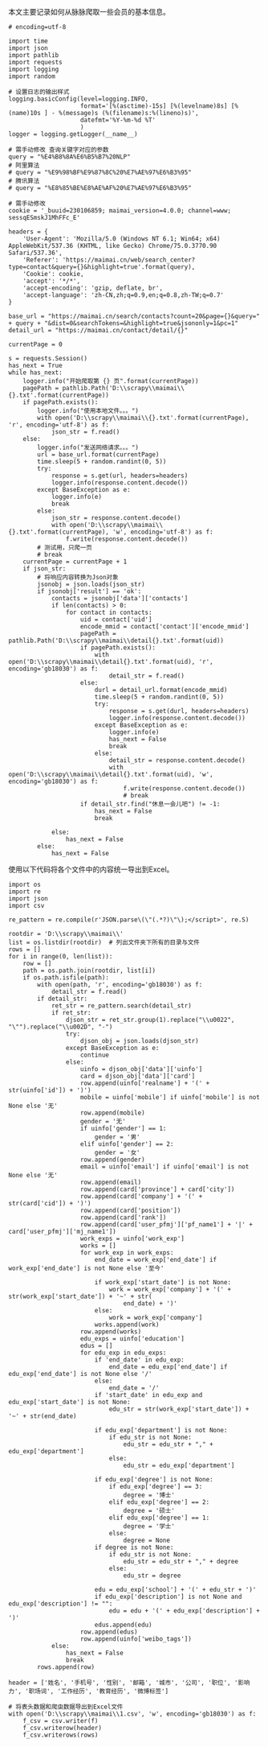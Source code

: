 本文主要记录如何从脉脉爬取一些会员的基本信息。

	# encoding=utf-8
	 
	import time
	import json
	import pathlib
	import requests
	import logging
	import random
	 
	# 设置日志的输出样式
	logging.basicConfig(level=logging.INFO,
	                    format='[%(asctime)-15s] [%(levelname)8s] [%(name)10s ] - %(message)s (%(filename)s:%(lineno)s)',
	                    datefmt='%Y-%m-%d %T'
	                    )
	logger = logging.getLogger(__name__)
	 
	# 需手动修改 查询关键字对应的参数
	query = "%E4%B8%8A%E6%B5%B7%20NLP"
	# 阿里算法
	# query = "%E9%98%BF%E9%87%8C%20%E7%AE%97%E6%B3%95"
	# 腾讯算法
	# query = "%E8%85%BE%E8%AE%AF%20%E7%AE%97%E6%B3%95"
	 
	# 需手动修改
	cookie = '_buuid=230106859; maimai_version=4.0.0; channel=www; sessqESmskJ1MhFFc_E'
	 
	headers = {
	    'User-Agent': 'Mozilla/5.0 (Windows NT 6.1; Win64; x64) AppleWebKit/537.36 (KHTML, like Gecko) Chrome/75.0.3770.90 Safari/537.36',
	    'Referer': 'https://maimai.cn/web/search_center?type=contact&query={}&highlight=true'.format(query),
	    'Cookie': cookie,
	    'accept': '*/*',
	    'accept-encoding': 'gzip, deflate, br',
	    'accept-language': 'zh-CN,zh;q=0.9,en;q=0.8,zh-TW;q=0.7'
	}
	 
	base_url = "https://maimai.cn/search/contacts?count=20&page={}&query=" + query + "&dist=0&searchTokens=&highlight=true&jsononly=1&pc=1"
	detail_url = "https://maimai.cn/contact/detail/{}"
	 
	currentPage = 0
	 
	s = requests.Session()
	has_next = True
	while has_next:
	    logger.info("开始爬取第 {} 页".format(currentPage))
	    pagePath = pathlib.Path('D:\\scrapy\\maimai\\{}.txt'.format(currentPage))
	    if pagePath.exists():
	        logger.info("使用本地文件。。。")
	        with open('D:\\scrapy\\maimai\\{}.txt'.format(currentPage), 'r', encoding='utf-8') as f:
	            json_str = f.read()
	    else:
	        logger.info("发送网络请求。。。")
	        url = base_url.format(currentPage)
	        time.sleep(5 + random.randint(0, 5))
	        try:
	            response = s.get(url, headers=headers)
	            logger.info(response.content.decode())
	        except BaseException as e:
	            logger.info(e)
	            break
	        else:
	            json_str = response.content.decode()
	            with open('D:\\scrapy\\maimai\\{}.txt'.format(currentPage), 'w', encoding='utf-8') as f:
	                f.write(response.content.decode())
	        # 测试用，只爬一页
	        # break
	    currentPage = currentPage + 1
	    if json_str:
	        # 将响应内容转换为Json对象
	        jsonobj = json.loads(json_str)
	        if jsonobj['result'] == 'ok':
	            contacts = jsonobj['data']['contacts']
	            if len(contacts) > 0:
	                for contact in contacts:
	                    uid = contact['uid']
	                    encode_mmid = contact['contact']['encode_mmid']
	                    pagePath = pathlib.Path('D:\\scrapy\\maimai\\detail{}.txt'.format(uid))
	                    if pagePath.exists():
	                        with open('D:\\scrapy\\maimai\\detail{}.txt'.format(uid), 'r', encoding='gb18030') as f:
	                            detail_str = f.read()
	                    else:
	                        durl = detail_url.format(encode_mmid)
	                        time.sleep(5 + random.randint(0, 5))
	                        try:
	                            response = s.get(durl, headers=headers)
	                            logger.info(response.content.decode())
	                        except BaseException as e:
	                            logger.info(e)
	                            has_next = False
	                            break
	                        else:
	                            detail_str = response.content.decode()
	                            with open('D:\\scrapy\\maimai\\detail{}.txt'.format(uid), 'w', encoding='gb18030') as f:
	                                f.write(response.content.decode())
	                                # break
	                    if detail_str.find("休息一会儿吧") != -1:
	                        has_next = False
	                        break
	 
	            else:
	                has_next = False
	        else:
	            has_next = False

使用以下代码将各个文件中的内容统一导出到Excel。

	import os
	import re
	import json
	import csv
	 
	re_pattern = re.compile(r'JSON.parse\(\"(.*?)\"\);</script>', re.S)
	 
	rootdir = 'D:\\scrapy\\maimai\\'
	list = os.listdir(rootdir)  # 列出文件夹下所有的目录与文件
	rows = []
	for i in range(0, len(list)):
	    row = []
	    path = os.path.join(rootdir, list[i])
	    if os.path.isfile(path):
	        with open(path, 'r', encoding='gb18030') as f:
	            detail_str = f.read()
	        if detail_str:
	            ret_str = re_pattern.search(detail_str)
	            if ret_str:
	                djson_str = ret_str.group(1).replace("\\u0022", "\"").replace("\\u002D", "-")
	                try:
	                    djson_obj = json.loads(djson_str)
	                except BaseException as e:
	                    continue
	                else:
	                    uinfo = djson_obj['data']['uinfo']
	                    card = djson_obj['data']['card']
	                    row.append(uinfo['realname'] + '(' + str(uinfo['id']) + ')')
	                    mobile = uinfo['mobile'] if uinfo['mobile'] is not None else '无'
	                    row.append(mobile)
	                    gender = '无'
	                    if uinfo['gender'] == 1:
	                        gender = '男'
	                    elif uinfo['gender'] == 2:
	                        gender = '女'
	                    row.append(gender)
	                    email = uinfo['email'] if uinfo['email'] is not None else '无'
	                    row.append(email)
	                    row.append(card['province'] + card['city'])
	                    row.append(card['company'] + '(' + str(card['cid']) + ')')
	                    row.append(card['position'])
	                    row.append(card['rank'])
	                    row.append(card['user_pfmj']['pf_name1'] + '|' + card['user_pfmj']['mj_name1'])
	                    work_exps = uinfo['work_exp']
	                    works = []
	                    for work_exp in work_exps:
	                        end_date = work_exp['end_date'] if work_exp['end_date'] is not None else '至今'
	 
	                        if work_exp['start_date'] is not None:
	                            work = work_exp['company'] + '(' + str(work_exp['start_date']) + '~' + str(
	                                end_date) + ')'
	                        else:
	                            work = work_exp['company']
	                        works.append(work)
	                    row.append(works)
	                    edu_exps = uinfo['education']
	                    edus = []
	                    for edu_exp in edu_exps:
	                        if 'end_date' in edu_exp:
	                            end_date = edu_exp['end_date'] if edu_exp['end_date'] is not None else '/'
	                        else:
	                            end_date = '/'
	                        if 'start_date' in edu_exp and edu_exp['start_date'] is not None:
	                            edu_str = str(work_exp['start_date']) + '~' + str(end_date)
	 
	                        if edu_exp['department'] is not None:
	                            if edu_str is not None:
	                                edu_str = edu_str + "," + edu_exp['department']
	                            else:
	                                edu_str = edu_exp['department']
	 
	                        if edu_exp['degree'] is not None:
	                            if edu_exp['degree'] == 3:
	                                degree = '博士'
	                            elif edu_exp['degree'] == 2:
	                                degree = '硕士'
	                            elif edu_exp['degree'] == 1:
	                                degree = '学士'
	                            else:
	                                degree = None
	                        if degree is not None:
	                            if edu_str is not None:
	                                edu_str = edu_str + "," + degree
	                            else:
	                                edu_str = degree
	 
	                        edu = edu_exp['school'] + '(' + edu_str + ')'
	                        if edu_exp['description'] is not None and edu_exp['description'] != "":
	                            edu = edu + '(' + edu_exp['description'] + ')'
	                        edus.append(edu)
	                    row.append(edus)
	                    row.append(uinfo['weibo_tags'])
	            else:
	                has_next = False
	                break
	        rows.append(row)
	 
	header = ['姓名', '手机号', '性别', '邮箱', '城市', '公司', '职位', '影响力', '职场词', '工作经历', '教育经历', '微博标签']
	 
	# 将表头数据和爬虫数据导出到Excel文件
	with open('D:\\scrapy\\maimai\\1.csv', 'w', encoding='gb18030') as f:
	    f_csv = csv.writer(f)
	    f_csv.writerow(header)
	    f_csv.writerows(rows)
	 
